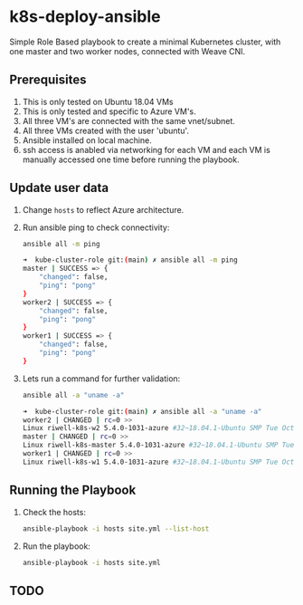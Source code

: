 # k8s-deploy-ansible

Simple Role Based playbook to create a minimal Kubernetes cluster, with one
master and two worker nodes, connected with Weave CNI.

## Prerequisites

1. This is only tested on Ubuntu 18.04 VMs
2. This is only tested and specific to Azure VM's.
3. All three VM's are connected with the same vnet/subnet.
4. All three VMs created with the user 'ubuntu'.
5. Ansible installed on local machine.
6. ssh access is anabled via networking for each VM and each VM is manually
   accessed one time before running the playbook.

## Update user data

1. Change `hosts` to reflect Azure architecture.
2. Run ansible ping to check connectivity:

    ```bash
    ansible all -m ping
    ```

    ```bash
    ➜  kube-cluster-role git:(main) ✗ ansible all -m ping
    master | SUCCESS => {
        "changed": false,
        "ping": "pong"
    }
    worker2 | SUCCESS => {
        "changed": false,
        "ping": "pong"
    }
    worker1 | SUCCESS => {
        "changed": false,
        "ping": "pong"
    }
    ```

3. Lets run a command for further validation:

    ```bash
    ansible all -a "uname -a"
    ```

    ```bash
    ➜  kube-cluster-role git:(main) ✗ ansible all -a "uname -a"
    worker2 | CHANGED | rc=0 >>
    Linux riwell-k8s-w2 5.4.0-1031-azure #32~18.04.1-Ubuntu SMP Tue Oct 6 10:03:22 UTC 2020 x86_64 x86_64 x86_64 GNU/Linux
    master | CHANGED | rc=0 >>
    Linux riwell-k8s-master 5.4.0-1031-azure #32~18.04.1-Ubuntu SMP Tue Oct 6 10:03:22 UTC 2020 x86_64 x86_64 x86_64 GNU/Linux
    worker1 | CHANGED | rc=0 >>
    Linux riwell-k8s-w1 5.4.0-1031-azure #32~18.04.1-Ubuntu SMP Tue Oct 6 10:03:22 UTC 2020 x86_64 x86_64 x86_64 GNU/Linux
    ```

## Running the Playbook

1. Check the hosts:

    ```bash
    ansible-playbook -i hosts site.yml --list-host

    ```

2. Run the playbook:

    ```bash
    ansible-playbook -i hosts site.yml
    ```

## TODO
